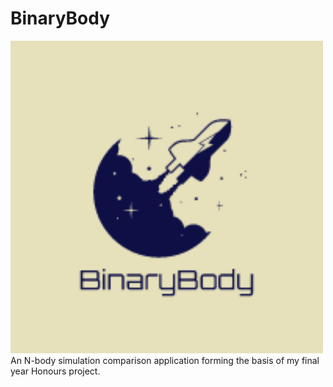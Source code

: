 # BinaryBody
<img src="/logos/BinaryBodyLogo.png" alt="BinaryBodyLogo" title="BinaryBodyLogo" style="width: 500px; height: 500px;">
 An N-body simulation comparison application forming the basis of my final year Honours project.
